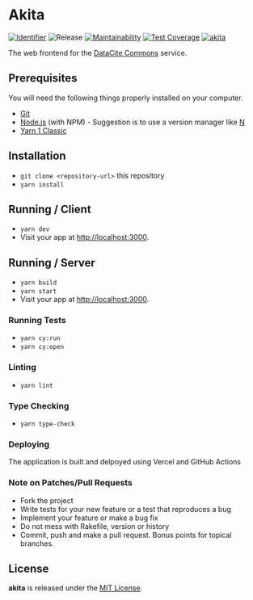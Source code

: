 # Akita
[![Identifier](https://img.shields.io/badge/doi-10.14454%2Fqgk4--zs88-fca709.svg)](https://doi.org/10.14454/qgk4-zs88)
![Release](https://github.com/datacite/akita/workflows/Release/badge.svg)
[![Maintainability](https://api.codeclimate.com/v1/badges/b34c0096505296b18f19/maintainability)](https://codeclimate.com/github/datacite/akita/maintainability)
[![Test Coverage](https://api.codeclimate.com/v1/badges/b34c0096505296b18f19/test_coverage)](https://codeclimate.com/github/datacite/akita/test_coverage)
[![akita](https://img.shields.io/endpoint?url=https://dashboard.cypress.io/badge/detailed/yur1cf/master&style=flat&logo=cypress)](https://dashboard.cypress.io/projects/yur1cf/runs)


The web frontend for the [DataCite Commons](https://commons.datacite.org) service.

## Prerequisites

You will need the following things properly installed on your computer.

* [Git](https://git-scm.com/)
* [Node.js](https://nodejs.org/) (with NPM) - Suggestion is to use a version manager like [N](https://github.com/tj/n)
* [Yarn 1 Classic](https://classic.yarnpkg.com/lang/en/)

## Installation

* `git clone <repository-url>` this repository
* `yarn install`

## Running / Client

* `yarn dev`
* Visit your app at [http://localhost:3000](http://localhost:3000).

## Running / Server

* `yarn build`
* `yarn start`
* Visit your app at [http://localhost:3000](http://localhost:3000).

### Running Tests

* `yarn cy:run`
* `yarn cy:open`

### Linting

* `yarn lint`

### Type Checking

* `yarn type-check`

### Deploying

The application is built and delpoyed using Vercel and GitHub Actions

### Note on Patches/Pull Requests

* Fork the project
* Write tests for your new feature or a test that reproduces a bug
* Implement your feature or make a bug fix
* Do not mess with Rakefile, version or history
* Commit, push and make a pull request. Bonus points for topical branches.

## License
**akita** is released under the [MIT License](https://github.com/datacite/akita/blob/master/LICENSE).
